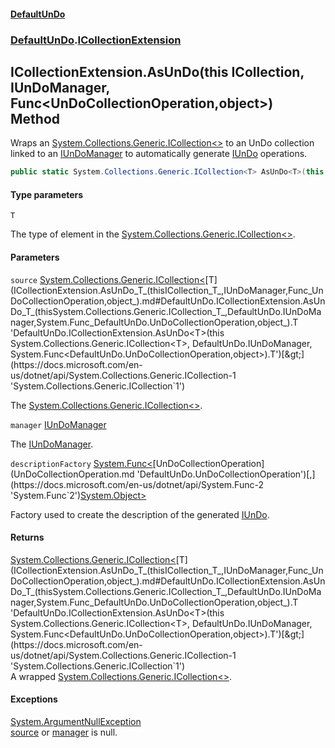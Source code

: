 #### [DefaultUnDo](DefaultUnDo.md 'DefaultUnDo')
### [DefaultUnDo](DefaultUnDo.md#DefaultUnDo 'DefaultUnDo').[ICollectionExtension](ICollectionExtension.md 'DefaultUnDo.ICollectionExtension')

## ICollectionExtension.AsUnDo<T>(this ICollection<T>, IUnDoManager, Func<UnDoCollectionOperation,object>) Method

Wraps an [System.Collections.Generic.ICollection&lt;&gt;](https://docs.microsoft.com/en-us/dotnet/api/System.Collections.Generic.ICollection-1 'System.Collections.Generic.ICollection`1') to an UnDo collection linked to an [IUnDoManager](IUnDoManager.md 'DefaultUnDo.IUnDoManager') to automatically generate [IUnDo](IUnDo.md 'DefaultUnDo.IUnDo') operations.

```csharp
public static System.Collections.Generic.ICollection<T> AsUnDo<T>(this System.Collections.Generic.ICollection<T> source, DefaultUnDo.IUnDoManager manager, System.Func<DefaultUnDo.UnDoCollectionOperation,object?>? descriptionFactory=null);
```
#### Type parameters

<a name='DefaultUnDo.ICollectionExtension.AsUnDo_T_(thisSystem.Collections.Generic.ICollection_T_,DefaultUnDo.IUnDoManager,System.Func_DefaultUnDo.UnDoCollectionOperation,object_).T'></a>

`T`

The type of element in the [System.Collections.Generic.ICollection&lt;&gt;](https://docs.microsoft.com/en-us/dotnet/api/System.Collections.Generic.ICollection-1 'System.Collections.Generic.ICollection`1').
#### Parameters

<a name='DefaultUnDo.ICollectionExtension.AsUnDo_T_(thisSystem.Collections.Generic.ICollection_T_,DefaultUnDo.IUnDoManager,System.Func_DefaultUnDo.UnDoCollectionOperation,object_).source'></a>

`source` [System.Collections.Generic.ICollection&lt;](https://docs.microsoft.com/en-us/dotnet/api/System.Collections.Generic.ICollection-1 'System.Collections.Generic.ICollection`1')[T](ICollectionExtension.AsUnDo_T_(thisICollection_T_,IUnDoManager,Func_UnDoCollectionOperation,object_).md#DefaultUnDo.ICollectionExtension.AsUnDo_T_(thisSystem.Collections.Generic.ICollection_T_,DefaultUnDo.IUnDoManager,System.Func_DefaultUnDo.UnDoCollectionOperation,object_).T 'DefaultUnDo.ICollectionExtension.AsUnDo<T>(this System.Collections.Generic.ICollection<T>, DefaultUnDo.IUnDoManager, System.Func<DefaultUnDo.UnDoCollectionOperation,object>).T')[&gt;](https://docs.microsoft.com/en-us/dotnet/api/System.Collections.Generic.ICollection-1 'System.Collections.Generic.ICollection`1')

The [System.Collections.Generic.ICollection&lt;&gt;](https://docs.microsoft.com/en-us/dotnet/api/System.Collections.Generic.ICollection-1 'System.Collections.Generic.ICollection`1').

<a name='DefaultUnDo.ICollectionExtension.AsUnDo_T_(thisSystem.Collections.Generic.ICollection_T_,DefaultUnDo.IUnDoManager,System.Func_DefaultUnDo.UnDoCollectionOperation,object_).manager'></a>

`manager` [IUnDoManager](IUnDoManager.md 'DefaultUnDo.IUnDoManager')

The [IUnDoManager](IUnDoManager.md 'DefaultUnDo.IUnDoManager').

<a name='DefaultUnDo.ICollectionExtension.AsUnDo_T_(thisSystem.Collections.Generic.ICollection_T_,DefaultUnDo.IUnDoManager,System.Func_DefaultUnDo.UnDoCollectionOperation,object_).descriptionFactory'></a>

`descriptionFactory` [System.Func&lt;](https://docs.microsoft.com/en-us/dotnet/api/System.Func-2 'System.Func`2')[UnDoCollectionOperation](UnDoCollectionOperation.md 'DefaultUnDo.UnDoCollectionOperation')[,](https://docs.microsoft.com/en-us/dotnet/api/System.Func-2 'System.Func`2')[System.Object](https://docs.microsoft.com/en-us/dotnet/api/System.Object 'System.Object')[&gt;](https://docs.microsoft.com/en-us/dotnet/api/System.Func-2 'System.Func`2')

Factory used to create the description of the generated [IUnDo](IUnDo.md 'DefaultUnDo.IUnDo').

#### Returns
[System.Collections.Generic.ICollection&lt;](https://docs.microsoft.com/en-us/dotnet/api/System.Collections.Generic.ICollection-1 'System.Collections.Generic.ICollection`1')[T](ICollectionExtension.AsUnDo_T_(thisICollection_T_,IUnDoManager,Func_UnDoCollectionOperation,object_).md#DefaultUnDo.ICollectionExtension.AsUnDo_T_(thisSystem.Collections.Generic.ICollection_T_,DefaultUnDo.IUnDoManager,System.Func_DefaultUnDo.UnDoCollectionOperation,object_).T 'DefaultUnDo.ICollectionExtension.AsUnDo<T>(this System.Collections.Generic.ICollection<T>, DefaultUnDo.IUnDoManager, System.Func<DefaultUnDo.UnDoCollectionOperation,object>).T')[&gt;](https://docs.microsoft.com/en-us/dotnet/api/System.Collections.Generic.ICollection-1 'System.Collections.Generic.ICollection`1')  
A wrapped [System.Collections.Generic.ICollection&lt;&gt;](https://docs.microsoft.com/en-us/dotnet/api/System.Collections.Generic.ICollection-1 'System.Collections.Generic.ICollection`1').

#### Exceptions

[System.ArgumentNullException](https://docs.microsoft.com/en-us/dotnet/api/System.ArgumentNullException 'System.ArgumentNullException')  
[source](ICollectionExtension.AsUnDo_T_(thisICollection_T_,IUnDoManager,Func_UnDoCollectionOperation,object_).md#DefaultUnDo.ICollectionExtension.AsUnDo_T_(thisSystem.Collections.Generic.ICollection_T_,DefaultUnDo.IUnDoManager,System.Func_DefaultUnDo.UnDoCollectionOperation,object_).source 'DefaultUnDo.ICollectionExtension.AsUnDo<T>(this System.Collections.Generic.ICollection<T>, DefaultUnDo.IUnDoManager, System.Func<DefaultUnDo.UnDoCollectionOperation,object>).source') or [manager](ICollectionExtension.AsUnDo_T_(thisICollection_T_,IUnDoManager,Func_UnDoCollectionOperation,object_).md#DefaultUnDo.ICollectionExtension.AsUnDo_T_(thisSystem.Collections.Generic.ICollection_T_,DefaultUnDo.IUnDoManager,System.Func_DefaultUnDo.UnDoCollectionOperation,object_).manager 'DefaultUnDo.ICollectionExtension.AsUnDo<T>(this System.Collections.Generic.ICollection<T>, DefaultUnDo.IUnDoManager, System.Func<DefaultUnDo.UnDoCollectionOperation,object>).manager') is null.